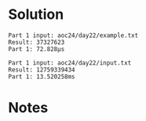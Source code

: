 # Solution

```text
Part 1 input: aoc24/day22/example.txt
Result: 37327623
Part 1: 72.828µs

Part 1 input: aoc24/day22/input.txt
Result: 12759339434
Part 1: 13.520258ms
```

# Notes
